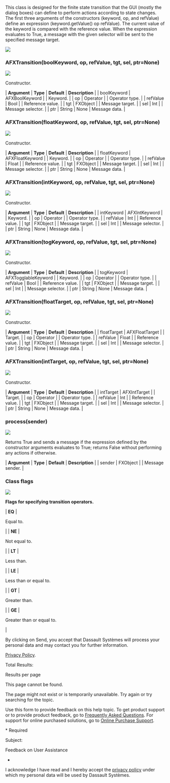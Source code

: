 This class is designed for the finite state transition that the GUI (mostly the dialog boxes) can define to perform actions according to state changes. The first three arguments of the constructors (keyword, op, and refValue) define an expression (keyword.getValue() op refValue). The current value of the keyword is compared with the reference value. When the expression evaluates to True, a message with the given selector will be sent to the specified message target.

![](https://help.3ds.com/2023/English/DSSIMULIA_Established/SIMACAERefImages/gui-afxtransition.png)

### AFXTransition(boolKeyword, op, refValue, tgt, sel, ptr=None)  
![](https://help.3ds.com/2023/English/DSSIMULIA_Established/IconsReference/butix_top_wline.png)

Constructor.

| **Argument** | **Type** | **Default** | **Description** |
| boolKeyword | AFXBoolKeyword |   | Keyword. |
| op | Operator |   | Operator type. |
| refValue | Bool |   | Reference value. |
| tgt | FXObject |   | Message target. |
| sel | Int |   | Message selector. |
| ptr | String | None | Message data. |

### AFXTransition(floatKeyword, op, refValue, tgt, sel, ptr=None)  
![](https://help.3ds.com/2023/English/DSSIMULIA_Established/IconsReference/butix_top_wline.png)

Constructor.

| **Argument** | **Type** | **Default** | **Description** |
| floatKeyword | AFXFloatKeyword |   | Keyword. |
| op | Operator |   | Operator type. |
| refValue | Float |   | Reference value. |
| tgt | FXObject |   | Message target. |
| sel | Int |   | Message selector. |
| ptr | String | None | Message data. |

### AFXTransition(intKeyword, op, refValue, tgt, sel, ptr=None)  
![](https://help.3ds.com/2023/English/DSSIMULIA_Established/IconsReference/butix_top_wline.png)

Constructor.

| **Argument** | **Type** | **Default** | **Description** |
| intKeyword | AFXIntKeyword |   | Keyword. |
| op | Operator |   | Operator type. |
| refValue | Int |   | Reference value. |
| tgt | FXObject |   | Message target. |
| sel | Int |   | Message selector. |
| ptr | String | None | Message data. |

### AFXTransition(togKeyword, op, refValue, tgt, sel, ptr=None)  
![](https://help.3ds.com/2023/English/DSSIMULIA_Established/IconsReference/butix_top_wline.png)

Constructor.

| **Argument** | **Type** | **Default** | **Description** |
| togKeyword | AFXTogglableKeyword |   | Keyword. |
| op | Operator |   | Operator type. |
| refValue | Bool |   | Reference value. |
| tgt | FXObject |   | Message target. |
| sel | Int |   | Message selector. |
| ptr | String | None | Message data. |

### AFXTransition(floatTarget, op, refValue, tgt, sel, ptr=None)  
![](https://help.3ds.com/2023/English/DSSIMULIA_Established/IconsReference/butix_top_wline.png)

Constructor.

| **Argument** | **Type** | **Default** | **Description** |
| floatTarget | AFXFloatTarget |   | Target. |
| op | Operator |   | Operator type. |
| refValue | Float |   | Reference value. |
| tgt | FXObject |   | Message target. |
| sel | Int |   | Message selector. |
| ptr | String | None | Message data. |

### AFXTransition(intTarget, op, refValue, tgt, sel, ptr=None)  
![](https://help.3ds.com/2023/English/DSSIMULIA_Established/IconsReference/butix_top_wline.png)

Constructor.

| **Argument** | **Type** | **Default** | **Description** |
| intTarget | AFXIntTarget |   | Target. |
| op | Operator |   | Operator type. |
| refValue | Int |   | Reference value. |
| tgt | FXObject |   | Message target. |
| sel | Int |   | Message selector. |
| ptr | String | None | Message data. |

### process(sender)  
![](https://help.3ds.com/2023/English/DSSIMULIA_Established/IconsReference/butix_top_wline.png)

Returns True and sends a message if the expression defined by the constructor arguments evaluates to True; returns False without performing any actions if otherwise.

| **Argument** | **Type** | **Default** | **Description** |
| sender | FXObject |   | Message sender. |

### Class flags  
![](https://help.3ds.com/2023/English/DSSIMULIA_Established/IconsReference/butix_top_wline.png)


**Flags for specifying transition operators.**

| **EQ** | 

Equal to.

 |
| **NE** | 

Not equal to.

 |
| **LT** | 

Less than.

 |
| **LE** | 

Less than or equal to.

 |
| **GT** | 

Greater than.

 |
| **GE** | 

Greater than or equal to.

 |

By clicking on Send, you accept that Dassault Systèmes will process your personal data and may contact you for further information.

[Privacy Policy](https://www.3ds.com/privacy-policy).

Total Results:

Results per page

This page cannot be found.

The page might not exist or is temporarily unavailable. Try again or try searching for the topic.

Use this form to provide feedback on this help topic. To get product support or to provide product feedback, go to [Frequently Asked Questions](https://3ds.one/PO). For support for online purchased solutions, go to [Online Purchase Support](https://3ds.one/Q8).

\* Required

Subject:

Feedback on User Assistance

*

I acknowledge I have read and I hereby accept the [privacy policy](https://www.3ds.com/privacy-policy) under which my personal data will be used by Dassault Systèmes.